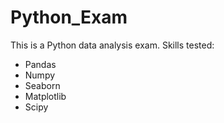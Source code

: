 # Python_Exam
This is a Python data analysis exam.
Skills tested:
- Pandas
- Numpy
- Seaborn
- Matplotlib
- Scipy
